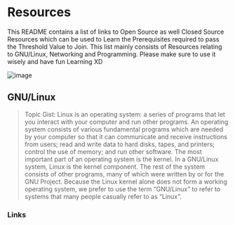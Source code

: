 # Resources
This README contains a list of links to Open Source as well Closed Source Resources which can be used to Learn the Prerequisites required to pass the Threshold Value to Join. This list mainly consists of Resources relating to GNU/Linux, Networking and Programming. Please make sure to use it wisely and have fun Learning XD

![image](https://user-images.githubusercontent.com/96528048/204172358-5f4db78b-2de6-4604-8514-f4bd1aa99184.png)

## GNU/Linux

> Topic Gist:  Linux is an operating system: a series of programs that let you interact with your computer and run other programs. An operating system consists of various fundamental programs which are needed by your computer so that it can communicate and receive instructions from users; read and write data to hard disks, tapes, and printers; control the use of memory; and run other software. The most important part of an operating system is the kernel. In a GNU/Linux system, Linux is the kernel component. The rest of the system consists of other programs, many of which were written by or for the GNU Project. Because the Linux kernel alone does not form a working operating system, we prefer to use the term “GNU/Linux” to refer to systems that many people casually refer to as “Linux”. 

### Links
